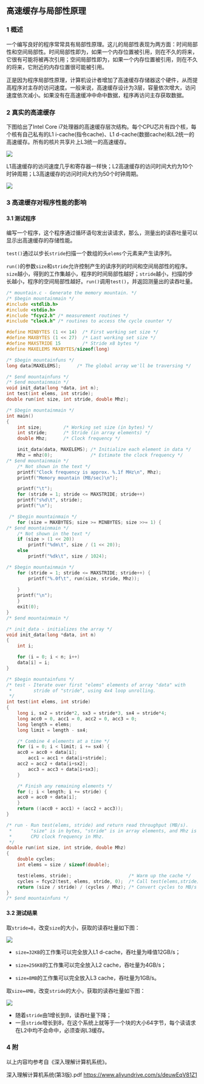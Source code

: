 ## 高速缓存与局部性原理

### 1 概述

一个编写良好的程序常常具有局部性原理。这儿的局部性表现为两方面：时间局部性和空间局部性。时间局部性即为，如果一个内存位置被引用，则在不久的将来，它很有可能将被再次引用；空间局部性即为，如果一个内存位置被引用，则在不久的将来，它附近的内存位置很可能被引用。

正是因为程序局部性原理，计算机设计者增加了高速缓存存储器这个硬件，从而提高程序对主存的访问速度。一般来说，高速缓存设计为3层，容量依次增大，访问速度依次减小。如果没有在高速缓冲中命中数据，程序再访问主存获取数据。

### 2 真实的高速缓存

下图给出了Intel Core i7处理器的高速缓存层次结构。每个CPU芯片有四个核，每个核有自己私有的L1 i-cache(指令cache)、L1 d-cache(数据cache)和L2统一的高速缓存。所有的核片共享片上L3统一的高速缓存。

![](https://user-images.githubusercontent.com/83715643/217251164-24997166-c893-4ec2-8881-f04009fe3874.png)

L1高速缓存的访问速度几乎和寄存器一样快；L2高速缓存的访问时间大约为10个时钟周期；L3高速缓存的访问时间大约为50个时钟周期。

![](https://user-images.githubusercontent.com/83715643/217252189-f0739026-e7c8-4455-974f-a0fae1355da0.png)

### 3 高速缓存对程序性能的影响

#### 3.1 测试程序

编写一个程序，这个程序通过循环语句发出读请求，那么，测量出的读吞吐量可以显示出高速缓存的存储性能。

`test()`通过以步长`stride`扫描一个数组的头`elems`个元素来产生读序列。

`run()`的参数`size`和`stride`允许控制产生的读序列的时间和空间局部性的程序。`size`越小，得到的工作集越小，程序的时间局部性越好；`stride`越小，扫描的步长越小，程序的空间局部性越好。`run()`调用`test()`，并返回测量出的读吞吐量。

```c
/* mountain.c - Generate the memory mountain. */
/* $begin mountainmain */
#include <stdlib.h>
#include <stdio.h>
#include "fcyc2.h" /* measurement routines */
#include "clock.h" /* routines to access the cycle counter */

#define MINBYTES (1 << 14)  /* First working set size */
#define MAXBYTES (1 << 27)  /* Last working set size */
#define MAXSTRIDE 15        /* Stride x8 bytes */
#define MAXELEMS MAXBYTES/sizeof(long) 

/* $begin mountainfuns */
long data[MAXELEMS];      /* The global array we'll be traversing */

/* $end mountainfuns */
/* $end mountainmain */
void init_data(long *data, int n);
int test(int elems, int stride);
double run(int size, int stride, double Mhz);

/* $begin mountainmain */
int main()
{
    int size;        /* Working set size (in bytes) */
    int stride;      /* Stride (in array elements) */
    double Mhz;      /* Clock frequency */

    init_data(data, MAXELEMS); /* Initialize each element in data */
    Mhz = mhz(0);              /* Estimate the clock frequency */
/* $end mountainmain */
    /* Not shown in the text */
    printf("Clock frequency is approx. %.1f MHz\n", Mhz);
    printf("Memory mountain (MB/sec)\n");

    printf("\t");
    for (stride = 1; stride <= MAXSTRIDE; stride++)
	printf("s%d\t", stride);
    printf("\n");

 /* $begin mountainmain */
    for (size = MAXBYTES; size >= MINBYTES; size >>= 1) {
/* $end mountainmain */
	/* Not shown in the text */
	if (size > (1 << 20))
	    printf("%dm\t", size / (1 << 20));
	else
	    printf("%dk\t", size / 1024);

/* $begin mountainmain */
	for (stride = 1; stride <= MAXSTRIDE; stride++) {
	    printf("%.0f\t", run(size, stride, Mhz));
	    
	}
	printf("\n");
    }
    exit(0);
}
/* $end mountainmain */

/* init_data - initializes the array */
void init_data(long *data, int n)
{
    int i;

    for (i = 0; i < n; i++)
	data[i] = i;
}

/* $begin mountainfuns */
/* test - Iterate over first "elems" elements of array "data" with
 *        stride of "stride", using 4x4 loop unrolling.
 */
int test(int elems, int stride)
{
    long i, sx2 = stride*2, sx3 = stride*3, sx4 = stride*4;
    long acc0 = 0, acc1 = 0, acc2 = 0, acc3 = 0;
    long length = elems;
    long limit = length - sx4;

    /* Combine 4 elements at a time */
    for (i = 0; i < limit; i += sx4) {
	acc0 = acc0 + data[i];     
        acc1 = acc1 + data[i+stride];
	acc2 = acc2 + data[i+sx2]; 
        acc3 = acc3 + data[i+sx3];
    }

    /* Finish any remaining elements */
    for (; i < length; i += stride) {
	acc0 = acc0 + data[i];
    }
    return ((acc0 + acc1) + (acc2 + acc3));
}

/* run - Run test(elems, stride) and return read throughput (MB/s).
 *       "size" is in bytes, "stride" is in array elements, and Mhz is
 *       CPU clock frequency in Mhz.
 */
double run(int size, int stride, double Mhz)
{   
    double cycles;
    int elems = size / sizeof(double);       

    test(elems, stride);                     /* Warm up the cache */       //line:mem:warmup
    cycles = fcyc2(test, elems, stride, 0);  /* Call test(elems,stride) */ //line:mem:fcyc
    return (size / stride) / (cycles / Mhz); /* Convert cycles to MB/s */  //line:mem:bwcompute
}
/* $end mountainfuns */
```

#### 3.2 测试结果

取`stride=8`，改变`size`的大小，获取的读吞吐量如下图：

![](https://user-images.githubusercontent.com/83715643/217418358-d0dc51a9-5d8b-402a-a897-52d660c77c9f.png)

- `size=32KB`的工作集可以完全放入L1 d-cache，吞吐量为峰值12GB/s；

- `size=256KB`的工作集可以完全放入L2 cache，吞吐量为4GB/s；

- `size=8MB`的工作集可以完全放入L3 cache，吞吐量为1GB/s。

取`size=4MB`，改变`stride`的大小，获取的读吞吐量如下图：

![](https://user-images.githubusercontent.com/83715643/217419194-77f4e363-fc7c-4628-b917-1bb5ae36c302.png)

- 随着`stride`由1增长到8，读吞吐量下降；
- 一旦`stride`增长到8，在这个系统上就等于一个块的大小64字节，每个读请求在L2中均不会命中，必须查询L3缓存。

### 4 附

以上内容均参考自《深入理解计算机系统》。

深入理解计算机系统(第3版).pdf https://www.aliyundrive.com/s/deuwEqV81Z1 
